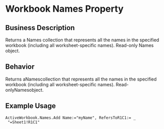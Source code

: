 # Workbook Names Property

## Business Description
Returns a Names collection that represents all the names in the specified workbook (including all worksheet-specific names). Read-only Names object.

## Behavior
Returns aNamescollection that represents all the names in the specified workbook (including all worksheet-specific names). Read-onlyNamesobject.

## Example Usage
```vba
ActiveWorkbook.Names.Add Name:="myName", RefersToR1C1:= _ 
 "=Sheet1!R1C1"
```